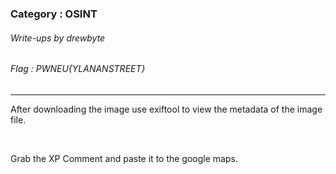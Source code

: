 ### Category : OSINT
###### Write-ups by drewbyte
###### Flag : PWNEU{YLANANSTREET}
---

After downloading the image use exiftool to view the metadata of the image file.


<br>
<img src="https://github.com/drew-byte/pwneu-writeups/blob/main/00x8%20saved%20images/Pasted%20image%2020240318150507.pngg" alt="">
 <br>
 
 
Grab the XP Comment and paste it to the google maps.


<br>
<img src="https://github.com/drew-byte/pwneu-writeups/blob/main/00x8%20saved%20images/Pasted%20image%2020240318150655.png" alt="">
 <br>
 
 